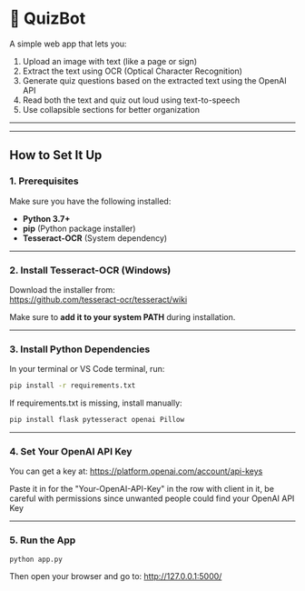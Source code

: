 # 🧠 QuizBot

A simple web app that lets you:

1. Upload an image with text (like a page or sign)
2. Extract the text using OCR (Optical Character Recognition)
3. Generate quiz questions based on the extracted text using the OpenAI API
4. Read both the text and quiz out loud using text-to-speech
5. Use collapsible sections for better organization

---


---

## How to Set It Up

### 1. Prerequisites

Make sure you have the following installed:

- **Python 3.7+**
- **pip** (Python package installer)
- **Tesseract-OCR** (System dependency)

---

### 2. Install Tesseract-OCR (Windows)

Download the installer from:  
https://github.com/tesseract-ocr/tesseract/wiki

Make sure to **add it to your system PATH** during installation.

---

### 3. Install Python Dependencies

In your terminal or VS Code terminal, run:

```bash
pip install -r requirements.txt
```

If requirements.txt is missing, install manually:

```bash
pip install flask pytesseract openai Pillow
```

---

### 4. Set Your OpenAI API Key

You can get a key at: https://platform.openai.com/account/api-keys

Paste it in for the "Your-OpenAI-API-Key" in the row with client in it, be careful with permissions since unwanted people could find your OpenAI API Key

---

### 5. Run the App

```bash
python app.py
```

Then open your browser and go to: http://127.0.0.1:5000/
